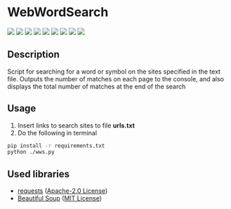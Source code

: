 # WebWordSearch

[![](https://img.shields.io/badge/platforms-All_with_Python-orange.svg)](https://github.com/Zalexanninev15/WebWordSearch)
[![](https://img.shields.io/badge/release-v1.0-blue.svg)](https://github.com/Zalexanninev15/WebWordSearch)
[![](https://img.shields.io/github/last-commit/Zalexanninev15/WebWordSearch.svg)](https://github.com/Zalexanninev15/WebWordSearch/commits/master)
[![](https://img.shields.io/github/stars/Zalexanninev15/WebWordSearch.svg)](https://github.com/Zalexanninev15/WebWordSearch/stargazers)
[![](https://img.shields.io/github/forks/Zalexanninev15/WebWordSearch.svg)](https://github.com/Zalexanninev15/WebWordSearch/network/members)
[![](https://img.shields.io/badge/license-GPLv3-ligthgreen.svg)](LICENSE)
[![](https://img.shields.io/badge/donate_and_read_news-Boosty-F0672B.svg)](https://boosty.to/maxik-zalexanninev15)
[![](https://img.shields.io/badge/donate-QIWI-FF8C00.svg)](https://qiwi.com/n/ZALEXANNINEV15)
[![](https://img.shields.io/badge/donate-YooMoney-8B3FFD.svg)](https://yoomoney.ru/to/410015106319420)

## Description

Script for searching for a word or symbol on the sites specified in the text file. Outputs the number of matches on each page to the console, and also displays the total number of matches at the end of the search

## Usage

1. Insert links to search sites to file **urls.txt**
2. Do the following in terminal
```bash
pip install -r requirements.txt
python ./wws.py
```

## Used libraries

* [requests](https://pypi.org/project/requests) ([Apache-2.0 License](https://github.com/psf/requests/blob/master/LICENSE))
* [Beautiful Soup](https://www.crummy.com/software/BeautifulSoup) ([MIT License](https://www.crummy.com/software/BeautifulSoup))
